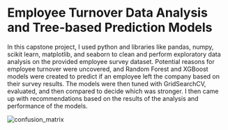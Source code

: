 # Employee Turnover Data Analysis and Tree-based Prediction Models
In this capstone project, I used python and libraries like pandas, numpy, scikit learn, matplotlib, and seaborn to clean and perform exploratory data analysis on the provided employee survey dataset. Potential reasons for employee turnover were uncovered, and Random Forest and XGBoost models were created to predict if an employee left the company based on their survey results. The models were then tuned with GridSearchCV, evaluated, and then compared to decide which was stronger. I then came up with recommendations based on the results of the analysis and performance of the models.

![confusion_matrix](https://github.com/Montichiari/Employee-Turnover-Data-Analysis-and-Prediction-Model-Project/assets/124030799/3d6f1295-bc1e-4039-ac12-3caa298709f4)
